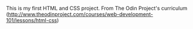 This is my first HTML and CSS project.
 From The Odin Project's curriculum (http://www.theodinproject.com/courses/web-development-101/lessons/html-css)